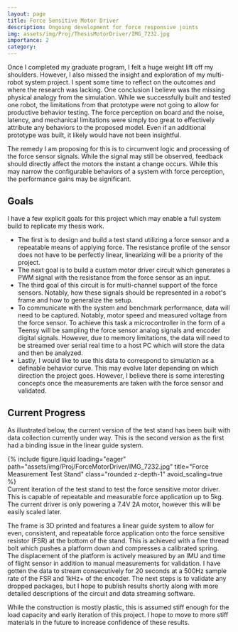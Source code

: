 ```yaml
---
layout: page
title: Force Sensitive Motor Driver
description: Ongoing development for force responsive joints
img: assets/img/Proj/ThesisMotorDriver/IMG_7232.jpg
importance: 2
category:
---
```

Once I completed my graduate program, I felt a huge weight lift off my shoulders. However, I also missed the insight and exploration of my multi-robot system project. I spent some time to reflect on the outcomes and where the research was lacking. One conclusion I believe was the missing physical analogy from the simulation. While we successfully built and tested one robot, the limitations from that prototype were not going to allow for productive behavior testing. The force perception on board and the noise, latency, and mechanical limitations were simply too great to effectively attribute any behaviors to the proposed model. Even if an additional prototype was built, it likely would have not been insightful.

The remedy I am proposing for this is to circumvent logic and processing of the force sensor signals. While the signal may still be observed, feedback should directly affect the motors the instant a change occurs. While this may narrow the configurable behaviors of a system with force perception, the performance gains may be significant. 

## **Goals**
I have a few explicit goals for this project which may enable a full system build to replicate my thesis work. 

- The first is to design and build a test stand utilizing a force sensor and a repeatable means of applying force. The resistance profile of the sensor does not have to be perfectly linear, linearizing will be a priority of the project. 
- The next goal is to build a custom motor driver circuit which generates a PWM signal with the resistance from the force sensor as an input. 
- The third goal of this circuit is for multi-channel support of the force sensors. Notably, how these signals should be represented in a robot's frame and how to generalize the setup.
- To communicate with the system and benchmark performance, data will need to be captured. Notably, motor speed and measured voltage from the force sensor. To achieve this task a microcontroller in the form of a Teensy will be sampling the force sensor analog signals and encoder digital signals. However, due to memory limitations, the data will need to be streamed over serial real time to a host PC which will store the data and then be analyzed. 
- Lastly, I would like to use this data to correspond to simulation as a definable behavior curve. This may evolve later depending on which direction the project goes. However, I believe there is some interesting concepts once the measurements are taken with the force sensor and validated. 

## **Current Progress**
As illustrated below, the current version of the test stand has been built with data collection currently under way. This is the second version as the first had a binding issue in the linear guide system. 


<div class="row">
    <div class="col-sm mt-3 mt-md-0">
        {% include figure.liquid loading="eager" path="assets/img/Proj/ForceMotorDriver/IMG_7232.jpg" title="Force Measurement Test Stand" class="rounded z-depth-1" avoid_scaling=true %}
    </div>
</div>
<div class="caption">
	    Current iteration of the test stand to test the force sensitive motor driver. This is capable of repeatable and measurable force application up to 5kg. The current driver is only powering a 7.4V 2A motor, however this will be easily scaled later. 
</div>

The frame is 3D printed and features a linear guide system to allow for even, consistent, and repeatable force application onto the force sensitive resistor (FSR) at the bottom of the stand. This is achieved with a fine thread bolt which pushes a platform down and compresses a calibrated spring. The displacement of the platform is actively measured by an IMU and time of flight sensor in addition to manual measurements for validation. I have gotten the data to stream consecutively for 20 seconds at a 500Hz sample rate of the FSR and 1kHz+ of the encoder. The next steps is to validate any dropped packages, but I hope to publish results shortly along with more detailed descriptions of the circuit and data streaming software.

While the construction is mostly plastic, this is assumed stiff enough for the load capacity and early iteration of this project. I hope to move to more stiff materials in the future to increase confidence of these results. 